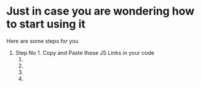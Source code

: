 
<h1>Just in case you are wondering how to start using it</h1>
<p>Here are some steps for you</p>
<ol>
  <li>
    Step No 1. Copy and Paste these JS Links in your code
    <ol>
      <li> <script src="https://code.jquery.com/jquery-3.7.1.js" integrity="sha256-eKhayi8LEQwp4NKxN+CfCh+3qOVUtJn3QNZ0TciWLP4=" crossorigin="anonymous"></script> </li>
      <li> <script type="text/javascript" src="https://cdn.jsdelivr.net/npm/toastify-js"></script> </li>
      <li> <link rel="stylesheet" type="text/css" href="https://cdn.jsdelivr.net/npm/toastify-js/src/toastify.min.css"> </li>
      <li> <script src="https://github.com/HassanNaeem2001/JSFormValidationSem1/blob/main/logics.js"></script> </li>
    </ol>
  </li>
</ol>
